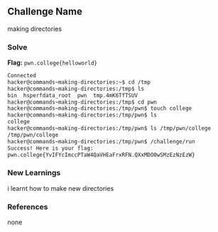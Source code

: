 ## Challenge Name
making directories

### Solve
**Flag:** `pwn.college{helloworld}`

```bash
Connected
hacker@commands~making-directories:~$ cd /tmp
hacker@commands~making-directories:/tmp$ ls 
bin  hsperfdata_root  pwn  tmp.4mK6TfTSUV
hacker@commands~making-directories:/tmp$ cd pwn
hacker@commands~making-directories:/tmp/pwn$ touch college
hacker@commands~making-directories:/tmp/pwn$ ls
college
hacker@commands~making-directories:/tmp/pwn$ ls /tmp/pwn/college
/tmp/pwn/college
hacker@commands~making-directories:/tmp/pwn$ /challenge/run
Success! Here is your flag:
pwn.college{YvIFYcImccPTaW4QaVHEaFrxRFN.QXxMDO0wSMzEzNzEzW}
```

### New Learnings
i learnt how to make new directories

### References 
none
